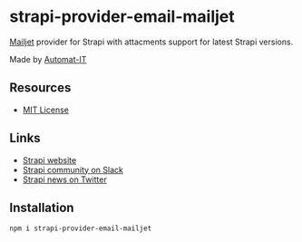 # strapi-provider-email-mailjet

[Mailjet](https://mailjet.com/) provider for Strapi with attacments support for latest Strapi versions.

Made by [Automat-IT](https://www.automat-it.com/)

## Resources

- [MIT License](LICENSE.md)

## Links

- [Strapi website](http://strapi.io/)
- [Strapi community on Slack](http://slack.strapi.io)
- [Strapi news on Twitter](https://twitter.com/strapijs)

## Installation

```bash
npm i strapi-provider-email-mailjet
```
